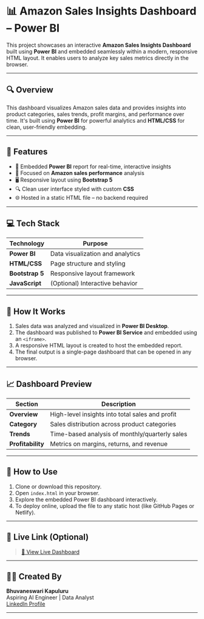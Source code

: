 # 📊 Amazon Sales Insights Dashboard – Power BI

This project showcases an interactive **Amazon Sales Insights Dashboard** built using **Power BI** and embedded seamlessly within a modern, responsive HTML layout. It enables users to analyze key sales metrics directly in the browser.

---

## 🔍 Overview

This dashboard visualizes Amazon sales data and provides insights into product categories, sales trends, profit margins, and performance over time. It's built using **Power BI** for powerful analytics and **HTML/CSS** for clean, user-friendly embedding.

---

## 📌 Features

- 🧠 Embedded **Power BI** report for real-time, interactive insights  
- 💼 Focused on **Amazon sales performance** analysis  
- 🖥️ Responsive layout using **Bootstrap 5**  
- 🔍 Clean user interface styled with custom **CSS**  
- 🌐 Hosted in a static HTML file – no backend required  

---

## 💻 Tech Stack

| Technology      | Purpose                             |
|------------------|-------------------------------------|
| **Power BI**     | Data visualization and analytics     |
| **HTML/CSS**     | Page structure and styling          |
| **Bootstrap 5**  | Responsive layout framework         |
| **JavaScript**   | (Optional) Interactive behavior     |

---

## 🧠 How It Works

1. Sales data was analyzed and visualized in **Power BI Desktop**.
2. The dashboard was published to **Power BI Service** and embedded using an `<iframe>`.
3. A responsive HTML layout is created to host the embedded report.
4. The final output is a single-page dashboard that can be opened in any browser.

---

## 📈 Dashboard Preview

| Section      | Description                              |
|--------------|------------------------------------------|
| **Overview** | High-level insights into total sales and profit |
| **Category** | Sales distribution across product categories |
| **Trends**   | Time-based analysis of monthly/quarterly sales |
| **Profitability** | Metrics on margins, returns, and revenue |

---

## 🚀 How to Use

1. Clone or download this repository.
2. Open `index.html` in your browser.
3. Explore the embedded Power BI dashboard interactively.
4. To deploy online, upload the file to any static host (like GitHub Pages or Netlify).

---

## 📌 Live Link (Optional)

> [🔗 View Live Dashboard](https://app.powerbi.com/reportEmbed?reportId=0976e465-51e7-4f72-ba06-d545f91596d5&autoAuth=true&ctid=82d0a01d-608b-4667-9790-7ea2d3429dc5)

---

## 👩‍💻 Created By

**Bhuvaneswari Kapuluru**  
Aspiring AI Engineer | Data Analyst  
[LinkedIn Profile](https://www.linkedin.com/in/bhuvaneswari-kapuluru-2892682bb/)

---
